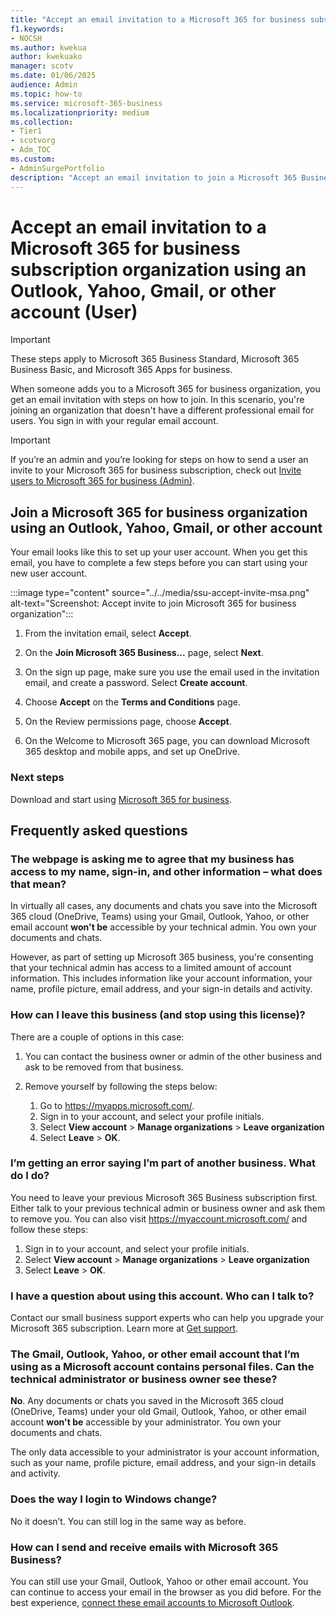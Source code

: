 ```yaml
---
title: "Accept an email invitation to a Microsoft 365 for business subscription organization using an Outlook, Yahoo, Gmail, or other account (User)"
f1.keywords:
- NOCSH
ms.author: kwekua
author: kwekuako
manager: scotv
ms.date: 01/06/2025
audience: Admin
ms.topic: how-to
ms.service: microsoft-365-business
ms.localizationpriority: medium
ms.collection:
- Tier1
- scotvorg
- Adm_TOC
ms.custom:
- AdminSurgePortfolio
description: "Accept an email invitation to join a Microsoft 365 Business Standard organization using an Outlook, Yahoo, Gmail or other account."
---
```


# Accept an email invitation to a Microsoft 365 for business subscription organization using an Outlook, Yahoo, Gmail, or other account (User)

> [!IMPORTANT]
> These steps apply to Microsoft 365 Business Standard, Microsoft 365 Business Basic, and Microsoft 365 Apps for business.

When someone adds you to a Microsoft 365 for business organization, you get an email invitation with steps on how to join. In this scenario, you're joining an organization that doesn't have a different professional email for users. You sign in with your regular email account.

> [!IMPORTANT]
> If you’re an admin and you’re looking for steps on how to send a user an invite to your Microsoft 365 for business subscription, check out [Invite users to Microsoft 365 for business (Admin)](admin-invite-business-standard.md).

## Join a Microsoft 365 for business organization using an Outlook, Yahoo, Gmail, or other account

Your email looks like this to set up your user account. When you get this email, you have to complete a few steps before you can start using your new user account.

:::image type="content" source="../../media/ssu-accept-invite-msa.png" alt-text="Screenshot: Accept invite to join Microsoft 365 for business organization":::

1. From the invitation email, select **Accept**.

2. On the **Join Microsoft 365 Business...** page, select **Next**.

3. On the sign up page, make sure you use the email used in the invitation email, and create a password. Select **Create account**.

4. Choose **Accept** on the **Terms and Conditions** page.

5. On the Review permissions page, choose **Accept**.

6. On the Welcome to Microsoft 365 page, you can download Microsoft 365 desktop and mobile apps, and set up OneDrive.

### Next steps

Download and start using [Microsoft 365 for business](https://support.microsoft.com/office/install-office-apps-from-office-365-dcf2d841-dac7-455b-9a77-fc8f7ee92702).

## Frequently asked questions

### The webpage is asking me to agree that my business has access to my name, sign-in, and other information – what does that mean?

In virtually all cases, any documents and chats you save into the Microsoft 365 cloud (OneDrive, Teams) using your Gmail, Outlook, Yahoo, or other email account **won't be** accessible by your technical admin. You own your documents and chats.

However, as part of setting up Microsoft 365 business, you're consenting that your technical admin has access to a limited amount of account information. This includes information like your account information, your name, profile picture, email address, and your sign-in details and activity.

### How can I leave this business (and stop using this license)?

There are a couple of options in this case:

1. You can contact the business owner or admin of the other business and ask to be removed from that business.

2. Remove yourself by following the steps below:

    1. Go to <https://myapps.microsoft.com/>.
    2. Sign in to your account, and select your profile initials.
    3. Select **View account** > **Manage organizations** > **Leave organization**
    4. Select **Leave** > **OK**.

### I’m getting an error saying I’m part of another business. What do I do?

You need to leave your previous Microsoft 365 Business subscription first. Either talk to your previous technical admin or business owner and ask them to remove you. You can also visit <https://myaccount.microsoft.com/> and follow these steps:

1. Sign in to your account, and select your profile initials.
2. Select **View account** > **Manage organizations** > **Leave organization**
3. Select **Leave** > **OK**.

### I have a question about using this account. Who can I talk to?

Contact our small business support experts who can help you upgrade your Microsoft 365 subscription. Learn more at [Get support](../get-help-support.md).

### The Gmail, Outlook, Yahoo, or other email account that I’m using as a Microsoft account contains personal files. Can the technical administrator or business owner see these?

**No**. Any documents or chats you saved in the Microsoft 365 cloud (OneDrive, Teams) under your old Gmail, Outlook, Yahoo, or other email account **won't be** accessible by your administrator.  You own your documents and chats.

The only data accessible to your administrator is your account information, such as your name, profile picture, email address, and your sign-in details and activity.

### Does the way I login to Windows change?

No it doesn’t. You can still log in the same way as before.

### How can I send and receive emails with Microsoft 365 Business?

You can still use your Gmail, Outlook, Yahoo or other email account.  You can continue to access your email in the browser as you did before. For the best experience, [connect these email accounts to Microsoft Outlook](https://support.microsoft.com/office/add-an-email-account-to-outlook-6e27792a-9267-4aa4-8bb6-c84ef146101b).
